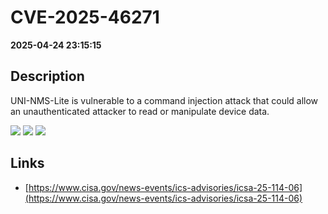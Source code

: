 # CVE-2025-46271

**2025-04-24 23:15:15**

## Description
UNI-NMS-Lite is vulnerable to a command injection attack that could 
allow an unauthenticated attacker to read or manipulate device data.

![](https://img.shields.io/static/v1?label=Score&message=9.3&color=red)
![](https://img.shields.io/static/v1?label=Severity&message=CRITICAL&color=red)
![](https://img.shields.io/static/v1?label=CWE&message=RCE&color=green)

## Links
- [https://www.cisa.gov/news-events/ics-advisories/icsa-25-114-06](https://www.cisa.gov/news-events/ics-advisories/icsa-25-114-06)

